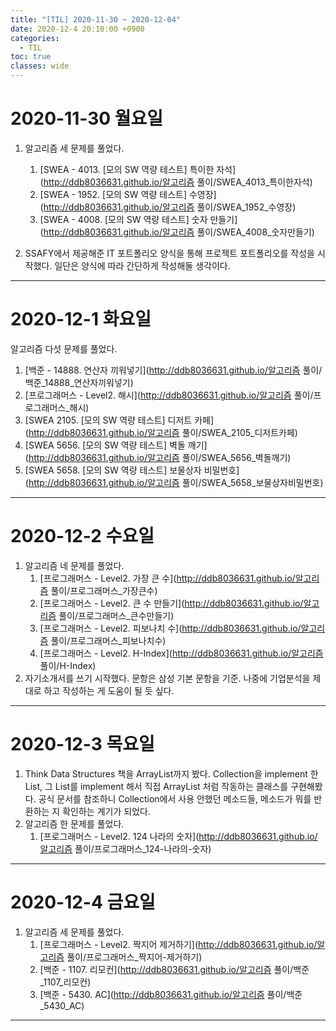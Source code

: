 ```yaml
---
title: "[TIL] 2020-11-30 ~ 2020-12-04"
date: 2020-12-4 20:10:00 +0900
categories:
  - TIL
toc: true
classes: wide
---
```


# 2020-11-30 월요일

1. 알고리즘 세 문제를 풀었다.

   1. [SWEA - 4013. [모의 SW 역량 테스트] 특이한 자석](http://ddb8036631.github.io/알고리즘 풀이/SWEA_4013_특이한자석)
   2. [SWEA - 1952. [모의 SW 역량 테스트] 수영장](http://ddb8036631.github.io/알고리즘 풀이/SWEA_1952_수영장)
   3. [SWEA - 4008. [모의 SW 역량 테스트] 숫자 만들기](http://ddb8036631.github.io/알고리즘 풀이/SWEA_4008_숫자만들기)

2. SSAFY에서 제공해준 IT 포트폴리오 양식을 통해 프로젝트 포트폴리오를 작성을 시작했다. 일단은 양식에 따라 간단하게 작성해둘 생각이다.

---

# 2020-12-1 화요일

알고리즘 다섯 문제를 풀었다.

1. [백준 - 14888. 연산자 끼워넣기](http://ddb8036631.github.io/알고리즘 풀이/백준_14888_연산자끼워넣기)
2. [프로그래머스 - Level2. 해시](http://ddb8036631.github.io/알고리즘 풀이/프로그래머스_해시)
3. [SWEA 2105. [모의 SW 역량 테스트] 디저트 카페](http://ddb8036631.github.io/알고리즘 풀이/SWEA_2105_디저트카페)
4. [SWEA 5656. [모의 SW 역량 테스트] 벽돌 깨기](http://ddb8036631.github.io/알고리즘 풀이/SWEA_5656_벽돌깨기)
5. [SWEA 5658. [모의 SW 역량 테스트] 보물상자 비밀번호](http://ddb8036631.github.io/알고리즘 풀이/SWEA_5658_보물상자비밀번호)

---

# 2020-12-2 수요일

1. 알고리즘 네 문제를 풀었다.
   1. [프로그래머스 - Level2. 가장 큰 수](http://ddb8036631.github.io/알고리즘 풀이/프로그래머스_가장큰수)
   2. [프로그래머스 - Level2. 큰 수 만들기](http://ddb8036631.github.io/알고리즘 풀이/프로그래머스_큰수만들기)
   3. [프로그래머스 - Level2. 피보나치 수](http://ddb8036631.github.io/알고리즘 풀이/프로그래머스_피보나치수)
   4. [프로그래머스 - Level2. H-Index](http://ddb8036631.github.io/알고리즘 풀이/H-Index)
2. 자기소개서를 쓰기 시작했다. 문항은 삼성 기본 문항을 기준. 나중에 기업분석을 제대로 하고 작성하는 게 도움이 될 듯 싶다.

---

# 2020-12-3 목요일

1. Think Data Structures 책을 ArrayList까지 봤다. Collection을 implement 한 List, 그 List를 implement 해서 직접 ArrayList 처럼 작동하는 클래스를 구현해봤다. 공식 문서를 참조하니 Collection에서 사용 안했던 메소드들, 메소드가 뭐를 반환하는 지 확인하는 계기가 되었다.
2. 알고리즘 한 문제를 풀었다.
   1. [프로그래머스 - Level2. 124 나라의 숫자](http://ddb8036631.github.io/알고리즘 풀이/프로그래머스_124-나라의-숫자)

---

# 2020-12-4 금요일

1. 알고리즘 세 문제를 풀었다.
   1. [프로그래머스 - Level2. 짝지어 제거하기](http://ddb8036631.github.io/알고리즘 풀이/프로그래머스_짝지어-제거하기)
   2. [백준 - 1107. 리모컨](http://ddb8036631.github.io/알고리즘 풀이/백준_1107_리모컨)
   3. [백준 - 5430. AC](http://ddb8036631.github.io/알고리즘 풀이/백준_5430_AC)

---
